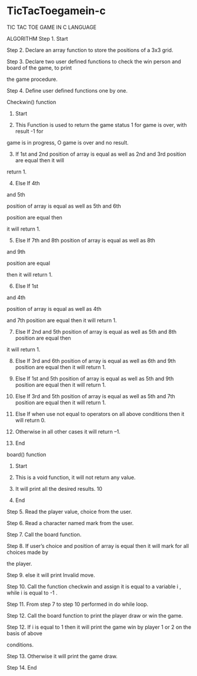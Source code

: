 # TicTacToegamein-c
TIC TAC TOE GAME IN C LANGUAGE

ALGORITHM
Step 1. Start

Step 2. Declare an array function to store the positions of a 3x3 grid.

Step 3. Declare two user defined functions to check the win person and board of the game, to print

the game procedure.

Step 4. Define user defined functions one by one.

Checkwin() function

1. Start

2. This Function is used to return the game status 1 for game is over, with result -1 for

game is in progress, O game is over and no result.

3. If 1st and 2nd position of array is equal as well as 2nd and 3rd position are equal then it will

return 1.

4. Else If 4th

and 5th

position of array is equal as well as 5th and 6th



position are equal then



it will return 1.

5. Else If 7th and 8th position of array is equal as well as 8th

and 9th

position are equal



then it will return 1.

6. Else If 1st

and 4th

position of array is equal as well as 4th

and 7th position are equal then it will return 1.

7. Else If 2nd and 5th position of array is equal as well as 5th and 8th position are equal then

it will return 1.

8. Else If 3rd and 6th position of array is equal as well as 6th and 9th position are equal then
it will return 1.

9. Else If 1st and 5th position of array is equal as well as 5th and 9th position are equal then
it will return 1.

10. Else If 3rd and 5th position of array is equal as well as 5th
and 7th position are equal then it will return 1.

11. Else If when use not equal to operators on all above conditions then it will return 0.

12. Otherwise in all other cases it will return –1.

13. End

board() function

1. Start

2. This is a void function, it will not return any value.

3. It will print all the desired results.
10
4. End

Step 5. Read the player value, choice from the user.

Step 6. Read a character named mark from the user.

Step 7. Call the board function.

Step 8. If user’s choice and position of array is equal then it will mark for all choices made by

the player.

Step 9. else it will print Invalid move.

Step 10. Call the function checkwin and assign it is equal to a variable i , while i is equal to -1 .

Step 11. From step 7 to step 10 performed in do while loop.

Step 12. Call the board function to print the player draw or win the game.

Step 12. If i is equal to 1 then it will print the game win by player 1 or 2 on the basis of above

conditions.

Step 13. Otherwise it will print the game draw.

Step 14. End

